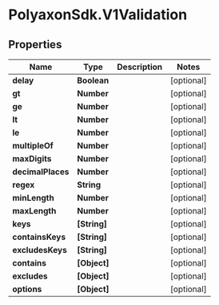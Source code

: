 # PolyaxonSdk.V1Validation

## Properties

Name | Type | Description | Notes
------------ | ------------- | ------------- | -------------
**delay** | **Boolean** |  | [optional] 
**gt** | **Number** |  | [optional] 
**ge** | **Number** |  | [optional] 
**lt** | **Number** |  | [optional] 
**le** | **Number** |  | [optional] 
**multipleOf** | **Number** |  | [optional] 
**maxDigits** | **Number** |  | [optional] 
**decimalPlaces** | **Number** |  | [optional] 
**regex** | **String** |  | [optional] 
**minLength** | **Number** |  | [optional] 
**maxLength** | **Number** |  | [optional] 
**keys** | **[String]** |  | [optional] 
**containsKeys** | **[String]** |  | [optional] 
**excludesKeys** | **[String]** |  | [optional] 
**contains** | **[Object]** |  | [optional] 
**excludes** | **[Object]** |  | [optional] 
**options** | **[Object]** |  | [optional] 


